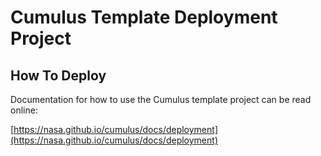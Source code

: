 # Cumulus Template Deployment Project
## How To Deploy
Documentation for how to use the Cumulus template project can be read online:

[https://nasa.github.io/cumulus/docs/deployment](https://nasa.github.io/cumulus/docs/deployment)
